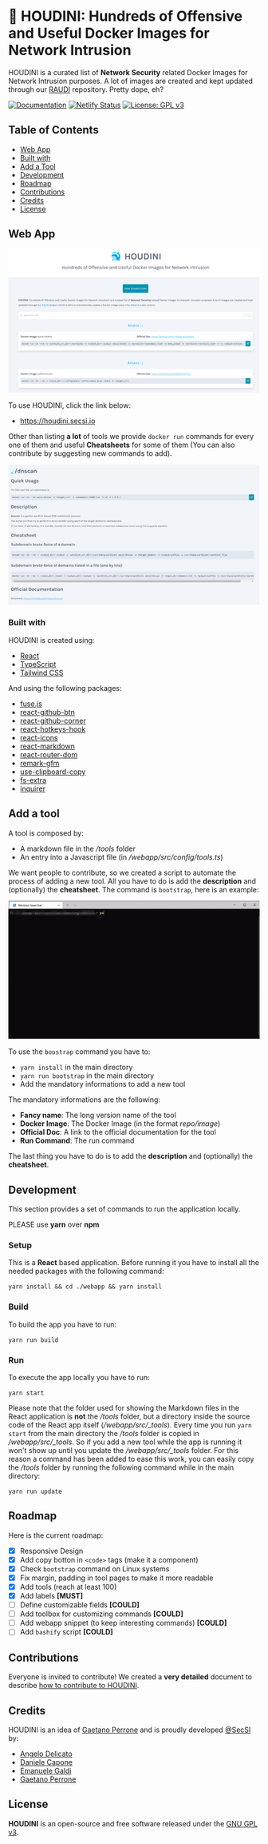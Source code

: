 # 🐳 HOUDINI: Hundreds of Offensive and Useful Docker Images for Network Intrusion
HOUDINI is a curated list of **Network Security** related Docker Images for Network Intrusion purposes. A lot of images are created and kept updated through our [RAUDI](https://github.com/cybersecsi/RAUDI) repository. Pretty dope, eh?

[![Documentation](https://img.shields.io/badge/Documentation-complete-green.svg?style=flat)](https://github.com/cybersecsi/HOUDINI/blob/main/README.md)
[![Netlify Status](https://api.netlify.com/api/v1/badges/f8b06b7e-bdc6-4af8-aba9-f32e1132cd25/deploy-status)](https://app.netlify.com/sites/houdini/deploys)
[![License: GPL v3](https://img.shields.io/badge/License-GPLv3-blue.svg)](https://github.com/cybersecsi/HOUDINI/blob/main/LICENSE)

## Table of Contents
  - [Web App](#web-app)
  - [Built with](#built-with)
  - [Add a Tool](#add-a-tool)
  - [Development](#development)
  - [Roadmap](#roadmap)
  - [Contributions](#contributions)
  - [Credits](#credits)
  - [License](#license)

## Web App
<p align="center">
  <img src="docs/houdini-home.png">
</p>

To use HOUDINI, click the link below: 
- https://houdini.secsi.io

Other than listing **a lot** of tools we provide ``docker run`` commands for every one of them and useful **Cheatsheets** for some of them (You can also contribute by suggesting new commands to add). 

<p align="center">
  <img src="docs/houdini-cheatsheet.png">
</p>

### Built with  
HOUDINI is created using:
* [React](https://reactjs.org/)
* [TypeScript](https://www.typescriptlang.org/)
* [Tailwind CSS](https://tailwindcss.com/)

And using the following packages:
* [fuse.js](https://www.npmjs.com/package/fuse.js)
* [react-github-btn](https://www.npmjs.com/package/react-github-btn)
* [react-github-corner](https://www.npmjs.com/package/react-github-corner)
* [react-hotkeys-hook](https://www.npmjs.com/package/react-hotkeys-hook)
* [react-icons](https://www.npmjs.com/package/react-icons)
* [react-markdown](https://www.npmjs.com/package/react-markdown)
* [react-router-dom](https://www.npmjs.com/package/react-router-dom)
* [remark-gfm](https://www.npmjs.com/package/remark-gfm)
* [use-clipboard-copy](https://www.npmjs.com/package/use-clipboard-copy)
* [fs-extra](https://www.npmjs.com/package/fs-extra)
* [inquirer](https://www.npmjs.com/package/inquirer)


## Add a tool
A tool is composed by:
- A markdown file in the */tools* folder
- An entry into a Javascript file (in */webapp/src/config/tools.ts*)

We want people to contribute, so we created a script to automate the process of adding a new tool. All you have to do is add the **description** and (optionally) the **cheatsheet**. The command is ``bootstrap``, here is an example:
<p align="center">
  <img src="docs/bootstrap.gif">
</p>

To use the ``boostrap`` command you have to:
- ``yarn install`` in the main directory
- ``yarn run bootstrap`` in the main directory
- Add the mandatory informations to add a new tool

The mandatory informations are the following:
- **Fancy name**: The long version name of the tool
- **Docker Image**: The Docker Image (in the format *repo/image*)
- **Official Doc**: A link to the official documentation for the tool
- **Run Command**: The run command

The last thing you have to do is to add the **description** and (optionally) the **cheatsheet**.

## Development
This section provides a set of commands to run the application locally. 

PLEASE use **yarn** over **npm**

### Setup
This is a **React** based application. Before running it you have to install all the needed packages with the following command:
```
yarn install && cd ./webapp && yarn install
```

### Build
To build the app you have to run:
```
yarn run build
```

### Run
To execute the app locally you have to run:
```
yarn start
```

Please note that the folder used for showing the Markdown files in the React application is **not** the */tools* folder, but a directory inside the source code of the React app itself (*/webapp/src/_tools*). Every time you run ``yarn start`` from the main directory the */tools* folder is copied in */webapp/src/_tools*. So if you add a new tool while the app is running it won't show up until you update the */webapp/src/_tools* folder. For this reason a command has been added to ease this work, you can easily copy the */tools* folder by running the following command while in the main directory:
```
yarn run update
```


## Roadmap
Here is the current roadmap:
- [x] Responsive Design
- [x] Add copy botton in ``<code>`` tags (make it a component)
- [x] Check ``bootstrap`` command on Linux systems
- [x] Fix margin, padding in tool pages to make it more readable
- [x] Add tools (reach at least 100)
- [x] Add labels **[MUST]**
- [ ] Define customizable fields **[COULD]**
- [ ] Add toolbox for customizing commands **[COULD]**
- [ ] Add webapp snippet (to keep interesting commands) **[COULD]**
- [ ] Add ``bashify`` script **[COULD]**

## Contributions
Everyone is invited to contribute!
We created a **very detailed** document to describe [how to contribute to HOUDINI](https://github.com/cybersecsi/HOUDINI/blob/main/CONTRIBUTING.md).

## Credits
HOUDINI is an idea of [Gaetano Perrone](https://github.com/giper45) and is proudly developed [@SecSI](https://secsi.io) by:
- [Angelo Delicato](https://github.com/thelicato)
- [Daniele Capone](https://github.com/daniele-capone)
- [Emanuele Galdi](https://github.com/emalderson)
- [Gaetano Perrone](https://github.com/giper45)

## License
**HOUDINI** is an open-source and free software released under the [GNU GPL v3](/LICENSE).
